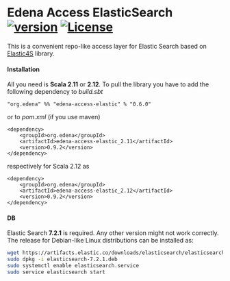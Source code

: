 # Edena Access ElasticSearch [![version](https://img.shields.io/badge/version-0.6.0-green.svg)](peterbanda.net) [![License](https://img.shields.io/badge/License-Apache%202.0-lightgrey.svg)](https://www.apache.org/licenses/LICENSE-2.0)

This is a convenient repo-like access layer for Elastic Search based on [Elastic4S](https://github.com/sksamuel/elastic4s) library.

#### Installation

All you need is **Scala 2.11** or **2.12**. To pull the library you have to add the following dependency to *build.sbt*

```
"org.edena" %% "edena-access-elastic" % "0.6.0"
```

or to *pom.xml* (if you use maven)

```
<dependency>
    <groupId>org.edena</groupId>
    <artifactId>edena-access-elastic_2.11</artifactId>
    <version>0.9.2</version>
</dependency>
```

respectively for Scala 2.12 as

```
<dependency>
    <groupId>org.edena</groupId>
    <artifactId>edena-access-elastic_2.12</artifactId>
    <version>0.9.2</version>
</dependency>
```

#### DB

Elastic Search **7.2.1** is required. Any other version might not work correctly. The release for Debian-like Linux distributions can be installed as:

```sh
wget https://artifacts.elastic.co/downloads/elasticsearch/elasticsearch-7.2.1-amd64.deb
sudo dpkg -i elasticsearch-7.2.1.deb
sudo systemctl enable elasticsearch.service
sudo service elasticsearch start
```
